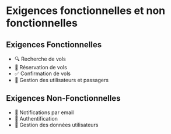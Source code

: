 # Exigences fonctionnelles et non fonctionnelles

## Exigences Fonctionnelles
- 🔍 Recherche de vols
- 🎫 Réservation de vols
- ✅ Confirmation de vols
- 👥 Gestion des utilisateurs et passagers

## Exigences Non-Fonctionnelles
- 📧 Notifications par email
- 🔐 Authentification
- 🔄 Gestion des données utilisateurs